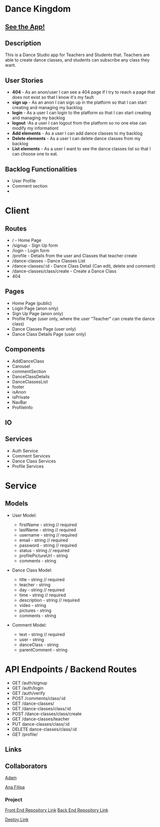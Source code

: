 
# Dance Kingdom

## [See the App!](https://dancekingdom.netlify.app/)


## Description

This is a Dance Studio app for Teachers and Students that. Teachers are able to create dance classes, and students can subscribe any class they want.
 
## User Stories

- **404** - As an anon/user I can see a 404 page if I try to reach a page that does not exist so that I know it's my fault
- **sign up** - As an anon I can sign up in the platform so that I can start creating and managing my backlog
- **login** - As a user I can login to the platform so that I can start creating and managing my backlog
- **logout** -As a user I can logout from the platform so no one else can modify my informationt
- **Add elements** - As a user I can add dance classes to my backlog
- **Delete elements** - As a user I can delete dance classes from my backlog
- **List elements** - As a user I want to see the dance classes list so that I can choose one to eat.

## Backlog Functionalities

- User Profile
- Comment section
- 

# Client

## Routes

- / - Home Page
- /signup - Sign Up form
- /login - Login form
- /profile - Details from the user and Classes that teacher create
- /dance-classes - Dance Classes List
- /dance-classes/:id - Dance Class Detail (Can edit, delete and comment)
- /dance-classes/class/create - Create a Dance Class
- 404

## Pages
- Home Page (public)
- Login Page (anon only)
- Sign Up Page (anon only)
- Profile Page (user only, where the user "Teacher" can create the dance class)
- Dance Classes Page (user only)
- Dance Class Details Page (user only)

## Components
- AddDanceClass
- Carousel
- commentSection
- DanceClassDetails
- DanceClassesList
- footer
- isAnon
- isPrivate
- NavBar
- ProfileInfo

## IO
## Services
- Auth Service
- Comment Services
- Dance Class Services
- Profile Services

# Service
## Models
- User Model:
    - firstName - string // required
    - lastName - string // required
    - username - string // required
    - email - string // required
    - password - string // required
    - status - string // required
    - profilePictureUrl - string
    - comments - string

- Dance Class Model:
    - title - string // required
    - teacher - string 
    - day - string // required
    - time - string // required
    - description - string // required
    - video - string
    - pictures - string 
    - comments - string 

- Comment Model:
    - text - string // required
    - user - string
    - danceClass - string
    - parentComment - string

# API Endpoints / Backend Routes

- GET /auth/signup
- GET /auth/login
- GET /auth/verify
- POST /comments/class/:id
- GET /dance-classes/
- GET /dance-classes/class/:id
- POST /dance-classes/class/create
- GET /dance-classes/teacher
- PUT dance-classes/class/:id
- DELETE dance-classes/class/:id
- GET /profile/



## Links

## Collaborators

[Adam](https://github.com/Maskedfoxguy)

[Ana Filipa](https://github.com/anafilipareis)

### Project

[Front End Repository Link](hhttps://github.com/anafilipareis/dance-studios-frontent.git)
[Back End Repository Link](https://github.com/anafilipareis/dance-studios-backend.git)

[Deploy Link](https://dancekingdom.netlify.app/)

